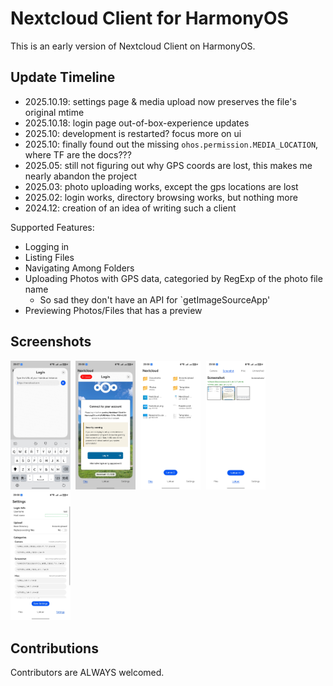 # Nextcloud Client for HarmonyOS

This is an early version of Nextcloud Client on HarmonyOS.

## Update Timeline

- 2025.10.19: settings page & media upload now preserves the file's original mtime
- 2025.10.18: login page out-of-box-experience updates
- 2025.10: development is restarted? focus more on ui
- 2025.10: finally found out the missing `ohos.permission.MEDIA_LOCATION`, where TF are the docs???
- 2025.05: still not figuring out why GPS coords are lost, this makes me nearly abandon the project
- 2025.03: photo uploading works, except the gps locations are lost
- 2025.02: login works, directory browsing works, but nothing more
- 2024.12: creation of an idea of writing such a client

Supported Features:

- Logging in
- Listing Files
- Navigating Among Folders
- Uploading Photos with GPS data, categoried by RegExp of the photo file name
    - So sad they don't have an API for `getImageSourceApp'
- Previewing Photos/Files that has a preview

## Screenshots

<kbd>
    <img src="./imgs/login.1.jpg" width="19%" alt="Login Screen"></img>
    <img src="./imgs/login.2.jpg" width="19%" alt="Login Screen"></img>
    <img src="./imgs/home.jpg" width="19%" alt="Home Page"></img>
    <img src="./imgs/upload.jpg" width="19%" alt="Upload Page"></img>
    <img src="./imgs/settings.jpg" width="19%" alt="Settings Page"></img>
</kbd>

## Contributions

Contributors are ALWAYS welcomed.
